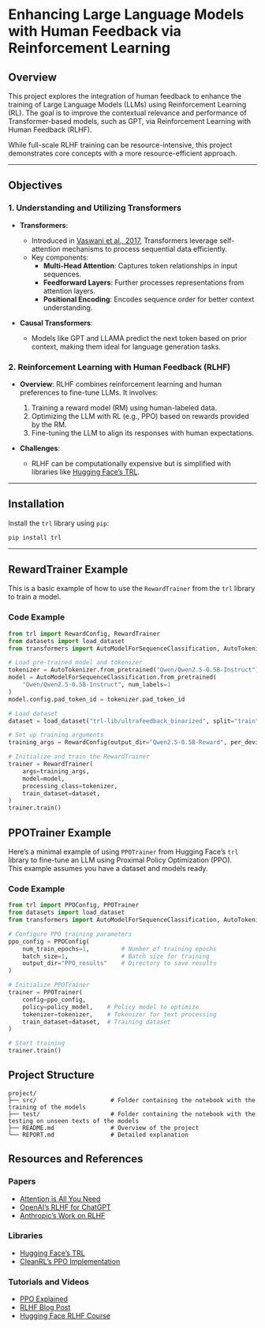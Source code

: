 # Enhancing Large Language Models with Human Feedback via Reinforcement Learning

## Overview
This project explores the integration of human feedback to enhance the training of Large Language Models (LLMs) using Reinforcement Learning (RL). The goal is to improve the contextual relevance and performance of Transformer-based models, such as GPT, via Reinforcement Learning with Human Feedback (RLHF).

While full-scale RLHF training can be resource-intensive, this project demonstrates core concepts with a more resource-efficient approach.

---

## Objectives

### 1. Understanding and Utilizing Transformers
- **Transformers**:
  - Introduced in [Vaswani et al., 2017](https://arxiv.org/abs/1706.03762), Transformers leverage self-attention mechanisms to process sequential data efficiently.
  - Key components:
    - **Multi-Head Attention**: Captures token relationships in input sequences.
    - **Feedforward Layers**: Further processes representations from attention layers.
    - **Positional Encoding**: Encodes sequence order for better context understanding.

- **Causal Transformers**:
  - Models like GPT and LLAMA predict the next token based on prior context, making them ideal for language generation tasks.

### 2. Reinforcement Learning with Human Feedback (RLHF)
- **Overview**:
  RLHF combines reinforcement learning and human preferences to fine-tune LLMs. It involves:
  1. Training a reward model (RM) using human-labeled data.
  2. Optimizing the LLM with RL (e.g., PPO) based on rewards provided by the RM.
  3. Fine-tuning the LLM to align its responses with human expectations.

- **Challenges**:
  - RLHF can be computationally expensive but is simplified with libraries like [Hugging Face’s TRL](https://github.com/huggingface/trl).

---

## Installation

Install the `trl` library using `pip`:

```bash
pip install trl
```

---
## RewardTrainer Example

This is a basic example of how to use the `RewardTrainer` from the `trl` library to train a model.

### Code Example

```python
from trl import RewardConfig, RewardTrainer
from datasets import load_dataset
from transformers import AutoModelForSequenceClassification, AutoTokenizer

# Load pre-trained model and tokenizer
tokenizer = AutoTokenizer.from_pretrained("Qwen/Qwen2.5-0.5B-Instruct")
model = AutoModelForSequenceClassification.from_pretrained(
    "Qwen/Qwen2.5-0.5B-Instruct", num_labels=1
)
model.config.pad_token_id = tokenizer.pad_token_id

# Load dataset
dataset = load_dataset("trl-lib/ultrafeedback_binarized", split="train")

# Set up training arguments
training_args = RewardConfig(output_dir="Qwen2.5-0.5B-Reward", per_device_train_batch_size=2)

# Initialize and train the RewardTrainer
trainer = RewardTrainer(
    args=training_args,
    model=model,
    processing_class=tokenizer,
    train_dataset=dataset,
)
trainer.train()
```
## PPOTrainer Example

Here’s a minimal example of using `PPOTrainer` from Hugging Face’s `trl` library to fine-tune an LLM using Proximal Policy Optimization (PPO).  
This example assumes you have a dataset and models ready.

### Code Example

```python
from trl import PPOConfig, PPOTrainer
from datasets import load_dataset
from transformers import AutoModelForSequenceClassification, AutoTokenizer

# Configure PPO training parameters
ppo_config = PPOConfig(
    num_train_epochs=1,         # Number of training epochs
    batch_size=1,               # Batch size for training
    output_dir="PPO_results"    # Directory to save results
)

# Initialize PPOTrainer
trainer = PPOTrainer(
    config=ppo_config,
    policy=policy_model,    # Policy model to optimize
    tokenizer=tokenizer,    # Tokenizer for text processing
    train_dataset=dataset,  # Training dataset
)

# Start training
trainer.train()

```

## Project Structure

```
project/
├── src/                     # Folder containing the notebook with the training of the models
├── test/                    # Folder containing the notebook with the testing on unseen texts of the models
├── README.md                # Overview of the project
└── REPORT.md                # Detailed explanation
```

## Resources and References

### Papers
- [Attention is All You Need](https://arxiv.org/abs/1706.03762)
- [OpenAI’s RLHF for ChatGPT](https://arxiv.org/abs/2203.02155)
- [Anthropic’s Work on RLHF](https://arxiv.org/abs/2204.05862)

### Libraries
- [Hugging Face’s TRL](https://github.com/huggingface/trl)
- [CleanRL’s PPO Implementation](https://github.com/vwxyzjn/cleanrl/tree/master)

### Tutorials and Videos
- [PPO Explained](https://www.youtube.com/watch?v=5P7I-xPq8u8)
- [RLHF Blog Post](https://huggingface.co/blog/rlhf)
- [Hugging Face RLHF Course](https://www.youtube.com/watch?v=2MBJOuVq380)


